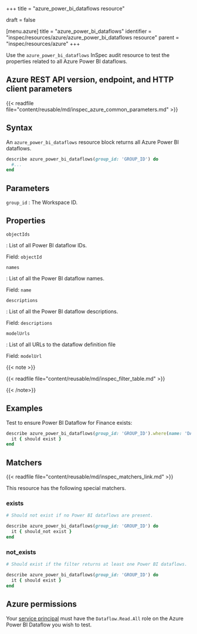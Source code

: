 +++
title = "azure_power_bi_dataflows resource"

draft = false


[menu.azure]
title = "azure_power_bi_dataflows"
identifier = "inspec/resources/azure/azure_power_bi_dataflows resource"
parent = "inspec/resources/azure"
+++

Use the `azure_power_bi_dataflows` InSpec audit resource to test the properties related to all Azure Power BI dataflows.

## Azure REST API version, endpoint, and HTTP client parameters

{{< readfile file="content/reusable/md/inspec_azure_common_parameters.md" >}}

## Syntax

An `azure_power_bi_dataflows` resource block returns all Azure Power BI dataflows.

```ruby
describe azure_power_bi_dataflows(group_id: 'GROUP_ID') do
  #...
end
```

## Parameters

`group_id`
: The Workspace ID.

## Properties

`objectIds`

: List of all Power BI dataflow IDs.

  Field: `objectId`

`names`

: List of all the Power BI dataflow names.

  Field: `name`

`descriptions`

: List of all the Power BI dataflow descriptions.

  Field: `descriptions`

`modelUrls`

: List of all URLs to the dataflow definition file

  Field: `modelUrl`

{{< note >}}

{{< readfile file="content/reusable/md/inspec_filter_table.md" >}}

{{< /note>}}

## Examples

Test to ensure Power BI Dataflow for Finance exists:

```ruby
describe azure_power_bi_dataflows(group_id: 'GROUP_ID').where(name: 'DATAFLOW_NAME') do
  it { should exist }
end
```

## Matchers

{{< readfile file="content/reusable/md/inspec_matchers_link.md" >}}

This resource has the following special matchers.

### exists

```ruby
# Should not exist if no Power BI dataflows are present.

describe azure_power_bi_dataflows(group_id: 'GROUP_ID') do
  it { should_not exist }
end
```

### not_exists

```ruby
# Should exist if the filter returns at least one Power BI dataflows.

describe azure_power_bi_dataflows(group_id: 'GROUP_ID') do
  it { should exist }
end
```

## Azure permissions

Your [service principal](https://learn.microsoft.com/en-us/entra/identity-platform/howto-create-service-principal-portal) must have the `Dataflow.Read.All` role on the Azure Power BI Dataflow you wish to test.
